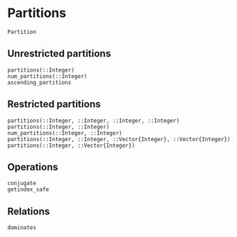 # Partitions

```@docs
Partition
```

## Unrestricted partitions

```@docs
partitions(::Integer)
num_partitions(::Integer)
ascending_partitions
```

## Restricted partitions

```@docs
partitions(::Integer, ::Integer, ::Integer, ::Integer)
partitions(::Integer, ::Integer)
num_partitions(::Integer, ::Integer)
partitions(::Integer, ::Integer, ::Vector{Integer}, ::Vector{Integer})
partitions(::Integer, ::Vector{Integer})
```

## Operations

```@docs
conjugate
getindex_safe
```

## Relations

```@docs
dominates
```

